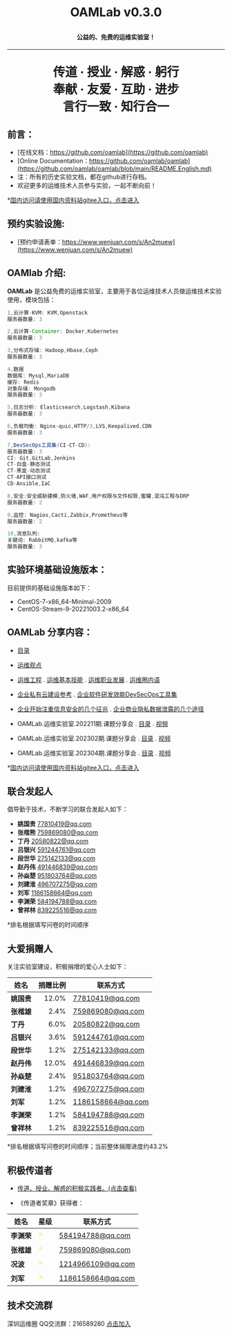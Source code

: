 
<h1 align="center" style="margin: 30px 0 30px; font-weight: bold;">OAMLab v0.3.0</h1>
<h4 align="center">公益的、免费的运维实验室！</h4>
<p align="center"></p>

---
<h1 align="center" style="margin: 30px 0 30px; font-weight: bold;">传道 · 授业 · 解惑 · 躬行<br>奉献 · 友爱 · 互助 · 进步<br>言行一致 · 知行合一</h1>

## 前言：
- [在线文档：https://github.com/oamlab](https://github.com/oamlab)
- [Online Documentation：https://github.com/oamlab/oamlab](https://github.com/oamlab/oamlab/blob/main/README.English.md)
- 注：所有的历史实验文档，都在github进行存档。
- 欢迎更多的运维技术人员参与实验，一起不断向前！

*[国内访问请使用国内资料站gitee入口，点击进入](https://gitee.com/oamlab/oamlab)

## 预约实验设施:

- [预约申请表单：https://www.wenjuan.com/s/An2muew](https://www.wenjuan.com/s/An2muew)

## OAMlab 介绍:

**OAMLab** 是公益免费的运维实验室，主要用于各位运维技术人员做运维技术实验使用，模块包括：

``` java
1,云计算-KVM: KVM,Openstack
服务器数量: 3

2,云计算-Container: Docker,Kubernetes
服务器数量: 3

3,分布式存储: Hadoop,Hbase,Ceph
服务器数量: 3

4,数据
数据库: Mysql,MariaDB
缓存: Redis
对象存储: Mongodb
服务器数量: 3

5,日志分析: Elasticsearch,Logstash,Kibana
服务器数量: 3

6,负载均衡: Nginx-quic,HTTP/3,LVS,Keepalived,CDN
服务器数量: 3

7,DevSecOps工具集(CI-CT-CD):
服务器数量: 3
CI: Git,GitLab,Jenkins
CT-白盒-静态测试
CT-黑盒-动态测试
CT-API接口测试
CD-Ansible,IaC

8,安全:安全威胁建模,防火墙,WAF,用户权限与文件权限,蜜罐,混沌工程与DRP
服务器数量: 2

9,监控: Nagios,Cacti,Zabbix,Prometheus等
服务器数量: 2

10,消息队列:
关键词: RabbitMQ,kafka等
服务器数量: 3

```

## 实验环境基础设施版本：

目前提供的基础设施版本如下：

- CentOS-7-x86_64-Minimal-2009
- CentOS-Stream-9-20221003.2-x86_64

## OAMLab 分享内容：

- [目录](https://github.com/oamlab/oamlab/tree/main/OAMLab)

- [运维观点](https://github.com/oamlab/oamlab/tree/main/OAMLab/161_%E8%BF%90%E7%BB%B4%E8%A7%82%E7%82%B9)

- [运维工程](https://github.com/oamlab/oamlab/blob/main/OAMLab/161_%E8%BF%90%E7%BB%B4%E8%A7%82%E7%82%B9/202_%E8%BF%90%E7%BB%B4.%E5%85%B3%E6%B3%A8%E8%8C%83%E5%9B%B4.20230319.0927.pdf) . [运维基本技能](https://github.com/oamlab/oamlab/blob/main/OAMLab/161_%E8%BF%90%E7%BB%B4%E8%A7%82%E7%82%B9/206_%E8%BF%90%E7%BB%B4.%E5%9F%BA%E6%9C%AC%E6%8A%80%E8%83%BD.20230324.2009.pdf) . [运维职业发展](https://github.com/oamlab/oamlab/blob/main/OAMLab/161_%E8%BF%90%E7%BB%B4%E8%A7%82%E7%82%B9/212_%E8%BF%90%E7%BB%B4.%E8%81%8C%E4%B8%9A%E5%8F%91%E5%B1%95.20230322.1911.pdf) . [运维圈内语](https://github.com/oamlab/oamlab/blob/main/OAMLab/161_%E8%BF%90%E7%BB%B4%E8%A7%82%E7%82%B9/311_%E8%BF%90%E7%BB%B4.%E5%9C%88%E5%86%85%E8%AF%AD.md)

- [企业私有云建设参考](https://github.com/oamlab/oamlab/blob/main/OAMLab/161_%E8%BF%90%E7%BB%B4%E8%A7%82%E7%82%B9/5102_%E8%BF%90%E7%BB%B4.%E7%A7%81%E6%9C%89%E4%BA%91.%E4%BC%81%E4%B8%9A%E7%A7%81%E6%9C%89%E4%BA%91%E5%BB%BA%E8%AE%BE%E5%8F%82%E8%80%83.20230406.1959.pdf) . [企业软件研发效能DevSecOps工具集](https://github.com/oamlab/oamlab/blob/main/OAMLab/161_%E8%BF%90%E7%BB%B4%E8%A7%82%E7%82%B9/5202_%E8%BF%90%E7%BB%B4.DecSecOps.%E4%BC%81%E4%B8%9A%E8%BD%AF%E4%BB%B6%E7%A0%94%E5%8F%91%E6%95%88%E8%83%BDDecSecOps%E5%B7%A5%E5%85%B7%E9%9B%86%E5%9C%A8%E4%BC%81%E4%B8%9A%E5%BA%94%E7%94%A8%E4%B8%AD%E7%9A%84%E5%8F%82%E8%80%83.20230415.2101.pdf)

- [企业开始注重信息安全的几个征兆](https://github.com/oamlab/oamlab/blob/main/OAMLab/161_%E8%BF%90%E7%BB%B4%E8%A7%82%E7%82%B9/5302_%E8%BF%90%E7%BB%B4.%E5%AE%89%E5%85%A8.%E4%BF%A1%E6%81%AF%E5%AE%89%E5%85%A8.%E4%BC%81%E4%B8%9A%E5%BC%80%E5%A7%8B%E6%B3%A8%E9%87%8D%E4%BF%A1%E6%81%AF%E5%AE%89%E5%85%A8%E7%9A%84%E5%87%A0%E4%B8%AA%E5%BE%81%E5%85%86.20230328.2002.pdf) . [企业商业隐私数据泄露的几个途径](https://github.com/oamlab/oamlab/blob/main/OAMLab/161_%E8%BF%90%E7%BB%B4%E8%A7%82%E7%82%B9/5304_%E8%BF%90%E7%BB%B4.%E5%AE%89%E5%85%A8.%E4%BF%A1%E6%81%AF%E5%AE%89%E5%85%A8.%E4%BC%81%E4%B8%9A%E5%95%86%E4%B8%9A%E9%9A%90%E7%A7%81%E6%95%B0%E6%8D%AE%E6%B3%84%E9%9C%B2%E7%9A%84%E5%87%A0%E4%B8%AA%E9%80%94%E5%BE%84.20230424.2225.pdf)

- OAMLab.运维实验室.202211期.课题分享会 . [目录](https://github.com/oamlab/oamlab/tree/main/OAMLab/401_%E8%BF%90%E7%BB%B4%E5%AE%9E%E9%AA%8C/2022-11) . [视频](https://github.com/oamlab/oamlab/blob/main/OAMLab/401_%E8%BF%90%E7%BB%B4%E5%AE%9E%E9%AA%8C/2022-11/302_OAMLab.%E8%BF%90%E7%BB%B4%E5%AE%9E%E9%AA%8C%E5%AE%A4.202211%E6%9C%9F.%E8%AF%BE%E9%A2%98%E5%88%86%E4%BA%AB%E4%BC%9A.%E8%A7%86%E9%A2%91.20221208.1508.md)

- OAMLab.运维实验室.202302期.课题分享会 . [目录](https://github.com/oamlab/oamlab/tree/main/OAMLab/401_%E8%BF%90%E7%BB%B4%E5%AE%9E%E9%AA%8C/2023-02) . [视频](https://github.com/oamlab/oamlab/blob/main/OAMLab/401_%E8%BF%90%E7%BB%B4%E5%AE%9E%E9%AA%8C/2023-02/302_OAMLab.%E8%BF%90%E7%BB%B4%E5%AE%9E%E9%AA%8C%E5%AE%A4.202302%E6%9C%9F.%E8%AF%BE%E9%A2%98%E5%88%86%E4%BA%AB%E4%BC%9A.%E8%A7%86%E9%A2%91.20230227.1908.md)

- OAMLab.运维实验室.202304期.课题分享会 . [目录](https://github.com/oamlab/oamlab/tree/main/OAMLab/401_%E8%BF%90%E7%BB%B4%E5%AE%9E%E9%AA%8C/2023-04) . [视频](https://github.com/oamlab/oamlab/blob/main/OAMLab/401_%E8%BF%90%E7%BB%B4%E5%AE%9E%E9%AA%8C/2023-04/302_OAMLab.%E8%BF%90%E7%BB%B4%E5%AE%9E%E9%AA%8C%E5%AE%A4.202304%E6%9C%9F.%E8%AF%BE%E9%A2%98%E5%88%86%E4%BA%AB%E4%BC%9A.%E8%A7%86%E9%A2%91.20230415.1908.md)

*[国内访问请使用国内资料站gitee入口，点击进入](https://gitee.com/oamlab/oamlab)

## 联合发起人

倡导勤于技术，不断学习的联合发起人如下：

- **姚国贵** 77810419@qq.com
- **张楷熊** 759869080@qq.com
- **丁丹** 20580822@qq.com
- **吕银兴** 591244761@qq.com
- **段世华** 275142133@qq.com
- **赵丹伟** 491446839@qq.com
- **孙焱楚** 951803764@qq.com
- **刘建淮** 496707275@qq.com
- **刘军** 1186158664@qq.com
- **李渊荣** 584194788@qq.com
- **曾祥林** 839225516@qq.com

*排名根据填写问卷的时间顺序

## 大爱捐赠人

关注实验室建设，积极捐增的爱心人士如下：

| 姓名						 | 捐赠比例	 |联系方式|
|----------|------:|-----------------|
| **姚国贵**  | 12.0% |   77810419@qq.com |
| **张楷雄**  |  2.4% |  759869080@qq.com |
| **丁丹**   |  6.0% |   20580822@qq.com |
| **吕银兴**  |  3.6% |  591244761@qq.com |
| **段世华**  |  1.2% |  275142133@qq.com |
| **赵丹伟**  | 12.0% |  491446839@qq.com |
| **孙焱楚**  |  2.4% |  951803764@qq.com |
| **刘建淮**  |  1.2% |  496707275@qq.com |
| **刘军**   |  1.2% | 1186158664@qq.com |
| **李渊荣**  |  1.2% |  584194788@qq.com |
| **曾祥林**  |  1.2% |  839225516@qq.com |

*排名根据填写问卷的时间顺序；当前整体捐赠进度约43.2%

## 积极传道者
- [传道、授业、解惑的积极实践者。(点击查看)](https://github.com/oamlab/oamlab/blob/main/OAMLab/131_%E4%BC%A0%E9%81%93%E8%80%85/README.md)


- 《传道者奖章》获得者：

| 姓名						 | 星级	                            |联系方式|
|----------|:-------------------------------|-----------------|
| **李渊荣**  | <font color="#FFD700">⭐</font> |   584194788@qq.com |
| **张楷雄**  | <font color="#FFD700">⭐</font> |  759869080@qq.com |
| **况波**   | <font color="#FFD700">⭐</font> |   1214966109@qq.com |
| **刘军**   | <font color="#FFD700">⭐</font> |  1186158664@qq.com |

## 技术交流群
深圳运维圈 QQ交流群：216589280 [点击加入](https://jq.qq.com/?_wv=1027&k=tdDtDoUp)

<br>

